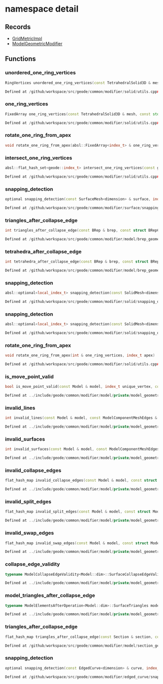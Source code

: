 # namespace detail



## Records

* [GridMetricImpl](GridMetricImpl.md)
* [ModelGeometricModifier](ModelGeometricModifier.md)


## Functions

### unordered_one_ring_vertices

```cpp
RingVertices unordered_one_ring_vertices(const TetrahedralSolid3D & mesh, const std::array<index_t, 2> & edge_vertices, const PolyhedraAroundEdge & polyhedra)
```

```cpp
Defined at /github/workspace/src/geode/common/modifier/solid/utils.cpp#95
```

### one_ring_vertices

```cpp
FixedArray one_ring_vertices(const TetrahedralSolid3D & mesh, const std::array<index_t, 2> & edge_vertices, const PolyhedraAroundEdge & polyhedra)
```

```cpp
Defined at /github/workspace/src/geode/common/modifier/solid/utils.cpp#118
```

### rotate_one_ring_from_apex

```cpp
void rotate_one_ring_from_apex(absl::FixedArray<index_t> & one_ring_vertices, index_t apex)
```

### intersect_one_ring_vertices

```cpp
absl::flat_hash_set<geode::index_t> intersect_one_ring_vertices(const geode::TetrahedralSolid3D & mesh, const geode::PolyhedraAroundVertex & pav0, const geode::PolyhedraAroundVertex & pav1)
```

```cpp
Defined at /github/workspace/src/geode/common/modifier/solid/utils.cpp#229
```

### snapping_detection

```cpp
optional snapping_detection(const SurfaceMesh<dimension> & surface, index_t polygon, const Point<dimension> & point)
```

```cpp
Defined at /github/workspace/src/geode/common/modifier/surface/snapping_detection.cpp#17
```

### triangles_after_collapse_edge

```cpp
int triangles_after_collapse_edge(const BRep & brep, const struct BRepComponentMeshEdges::SurfaceEdges & surface_edges, const Point3D & point)
```

```cpp
Defined at /github/workspace/src/geode/common/modifier/model/brep_geometric_modifier_simulation.cpp#643
```

### tetrahedra_after_collapse_edge

```cpp
int tetrahedra_after_collapse_edge(const BRep & brep, const struct BRepComponentMeshEdges::BlockEdges & block_edges, const Point3D & point)
```

```cpp
Defined at /github/workspace/src/geode/common/modifier/model/brep_geometric_modifier_simulation.cpp#652
```

### snapping_detection

```cpp
absl::optional<local_index_t> snapping_detection(const SolidMesh<dimension> & solid, index_t polyhedron, const Point<dimension> & point)
```

```cpp
Defined at /github/workspace/src/geode/common/modifier/solid/snapping_detection.cpp#17
```

### snapping_detection

```cpp
absl::optional<local_index_t> snapping_detection(const SolidMesh<dimension> & solid, const PolyhedronFacet & facet, const Point<dimension> & point)
```

```cpp
Defined at /github/workspace/src/geode/common/modifier/solid/snapping_detection.cpp#37
```

### rotate_one_ring_from_apex

```cpp
void rotate_one_ring_from_apex(int & one_ring_vertices, index_t apex)
```

```cpp
Defined at /github/workspace/src/geode/common/modifier/solid/utils.cpp#222
```

### is_move_point_valid

```cpp
bool is_move_point_valid(const Model & model, index_t unique_vertex, const Point<Model::dim> & point)
```

```cpp
Defined at ../include/geode/common/modifier/model/private/model_geometric_modifier_simulation.h#25
```

### invalid_lines

```cpp
int invalid_lines(const Model & model, const ModelComponentMeshEdges & edges)
```

```cpp
Defined at ../include/geode/common/modifier/model/private/model_geometric_modifier_simulation.h#50
```

### invalid_surfaces

```cpp
int invalid_surfaces(const Model & model, const ModelComponentMeshEdges & edges)
```

```cpp
Defined at ../include/geode/common/modifier/model/private/model_geometric_modifier_simulation.h#84
```

### invalid_collapse_edges

```cpp
flat_hash_map invalid_collapse_edges(const Model & model, const struct ModelComponentMeshEdges::SurfaceEdges & surface_edges, const Point<Model::dim> & point)
```

```cpp
Defined at ../include/geode/common/modifier/model/private/model_geometric_modifier_simulation.h#118
```

### invalid_split_edges

```cpp
flat_hash_map invalid_split_edges(const Model & model, const struct ModelComponentMeshEdges::SurfaceEdges & surface_edges, const Point<Model::dim> & point)
```

```cpp
Defined at ../include/geode/common/modifier/model/private/model_geometric_modifier_simulation.h#265
```

### invalid_swap_edges

```cpp
flat_hash_map invalid_swap_edges(const Model & model, const struct ModelComponentMeshEdges::SurfaceEdges & surface_edges)
```

```cpp
Defined at ../include/geode/common/modifier/model/private/model_geometric_modifier_simulation.h#289
```

### collapse_edge_validity

```cpp
typename ModelCollapseEdgeValidity<Model::dim>::SurfaceCollapseEdgeValidities collapse_edge_validity(const Model & model, const struct ModelComponentMeshEdges::SurfaceEdges & surface_edges, const Point<Model::dim> & point)
```

```cpp
Defined at ../include/geode/common/modifier/model/private/model_geometric_modifier_simulation.h#312
```

### model_triangles_after_collapse_edge

```cpp
typename ModelElementsAfterOperation<Model::dim>::SurfaceTriangles model_triangles_after_collapse_edge(const Model & model, const struct ModelComponentMeshEdges::SurfaceEdges & surface_edges, const Point<Model::dim> & point)
```

```cpp
Defined at ../include/geode/common/modifier/model/private/model_geometric_modifier_simulation.h#341
```

### triangles_after_collapse_edge

```cpp
flat_hash_map triangles_after_collapse_edge(const Section & section, const struct SectionComponentMeshEdges::SurfaceEdges & surface_edges, const Point2D & point)
```

```cpp
Defined at /github/workspace/src/geode/common/modifier/model/section_geometric_modifier_simulation.cpp#136
```

### snapping_detection

```cpp
optional snapping_detection(const EdgedCurve<dimension> & curve, index_t edge, const Point<dimension> & point)
```

```cpp
Defined at /github/workspace/src/geode/common/modifier/edged_curve/snapping_detection.cpp#17
```



